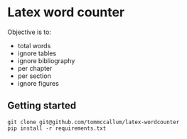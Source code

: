 # Latex word counter

Objective is to:

* total words
* ignore tables
* ignore bibliography
* per chapter
* per section
* ignore figures

## Getting started

```
git clone git@github.com/tommccallum/latex-wordcounter
pip install -r requirements.txt
```
